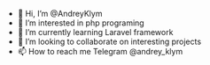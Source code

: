 - 👋 Hi, I’m @AndreyKlym
- 👀 I’m interested in php programing
- 🌱 I’m currently learning Laravel framework
- 💞️ I’m looking to collaborate on interesting projects
- 📫 How to reach me Telegram @andrey_klym


